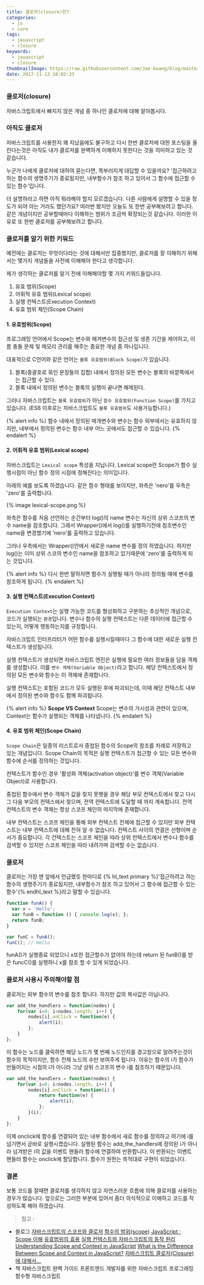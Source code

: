 ```yaml
---
title: 클로저(closure)란?
categories: 
  - js
  - core
tags:
  - javascript
  - closure
keywords:
  - javascript
  - closure
thumbnailImage: https://raw.githubusercontent.com/Jae-kwang/blog/master/source/img/javascript.png
date: 2017-11-13 10:02:33
---
```


### 클로저(closure)

자바스크립트에서 빠지지 않은 개념 중 하나인 클로저에 대해 알아봅시다.

<!-- more -->


### 아직도 클로저

자바스크립트를 사용한지 꽤 지났음에도 불구하고 다시 한번 클로저에 대한 포스팅을 올린다는것은 아직도 내가 클로저를 완벽하게 이해하지 못한다는 것을 의미하고 있는 것 같습니다.

누군가 나에게 클로저에 대하여 묻는다면, 똑부러지게 대답할 수 있을까요? '접근하려고 하는 함수의 생명주기가 종료됬지만, 내부함수가 참조 하고 있어서 그 함수에 접근할 수 있는 함수'입니다.

더 설명하라고 하면 아직 뭐라해야 할지 모르겠습니다. 다른 사람에게 설명할 수 있을 정도가 되야 아는 거라도 했던가요? 여러번 봤지만 오늘도 또 한번 공부해보려고 합니다. 같은 개념이지만 공부할때마다 이해하는 범위가 조금씩 확장되는것 같습니다. 이러한 이유로 또 한번 클로저를 공부해보려고 합니다.

### 클로저를 알기 위한 키워드

예전에는 클로저는 무엇이다라는 것에 대해서만 집중했지만, 클로저를 잘 이해하기 위해서는 몇가지 개념들을 사전에 이해해야 한다고 생각합니다.

제가 생각하는 클로저를 알기 전에 이해해야할 몇 가지 키워드들입니다.

1. 유효 범위(Scope)
2. 어휘적 유효 범위(Lexical scope)
3. 실행 컨텍스트(Execution Context)
4. 유효 범위 체인(Scope Chain)

#### 1. 유효범위(Scope)

프로그래밍 언어에서 Scope는 변수와 매겨변수의 접근성 및 생존 기간을 제어하고, 이름 충돌 문제 및 메모리 관리를 해주는 중요한 개념 중 하나입니다.  

대표적으로 C언어와 같은 언어는 `블록 유효범위(Block Scope)`가 있습니다.
1. 블록(중괄호로 묶인 문장들의 집합) 내에서 정의된 모든 변수는 블록의 바깥쪽에서는 접근할 수 있다.
2. 블록 내에서 정의된 변수는 블록의 실행이 끝나면 해제된다.

그러나 자바스크립트는 `블록 유효범위`가 아닌 `함수 유효범위(Function Scope)`를 가지고 있습니다.
(ES6 이후로는 자바스크립트도 `블록 유효범위`도 사용가능합니다.)

{% alert info %}
함수 내에서 정의된 매개변수와 변수는 함수 외부에서는 유효하지 않지만, 내부에서 정의된 변수는 함수 내부 어느 곳에서도 접근할 수 있습니다.
{% endalert %}

#### 2. 어휘적 유효 범위(Lexical scope)

자바스크립트는 `Lexical scope` 특성을 지닙니다.
Lexical scope란 Scope가 함수 실행시점이 아닌 함수 정의 시점에 정해진다는 의미입니다.

아래의 예를 보도록 하겠습니다. 
같은 함수 형태를 보이지만, 좌측은 'nero'를 우측은 'zero'를 출력합니다.

{% image lexical-scope.png %}

좌측은 함수를 처음 선언하는 순간부터 log()의 name 변수는 자신의 상위 스코프의 변수 name을 참조합니다.
그래서 Wrapper()에서 log()를 실행하기전에 참조변수인 name을 변경했기에 'nero'를 출력하고 있습니다.

그러나 우측에서는 Wrapper()안에서 새로운 name 변수를 정의 하였습니다.
하지만 log()는 이미 상위 스코의 변수인 name을 참조하고 있기때문에 'zero'를 출력하게 되는 것입니다.

{% alert info %}
다시 한번 말하자면 함수가 실행될 때가 아니라 정의될 때에 변수를 참조하게 됩니다.
{% endalert %}

#### 3. 실행 컨텍스트(Execution Context)

`Execution Context`는 실행 가능한 코드를 형상화하고 구분하는 추상적인 개념으로, 코드가 실행되는 `환경`입니다. 변수나 함수의 실행 컨텍스트는 다른 데이터에 접근할 수 있는지, 어떻게 행동하는지를 규정합니다.

자바스크립트 인터프리터가 어떤 함수를 실행시킬때마다 그 함수에 대한 새로운 실행 컨텍스트가 생성됩니다.

실행 컨텍스트가 생성되면 자바스크립트 엔진은 실행에 필요한 여러 정보들을 담을 객체를 생성합니다.
이를 `변수 객체(Variable Object)`라고 합니다. 해당 컨텍스트에서 정의된 모든 변수와 함수는 이 객체에 존재합니다.

실행 컨텍스트는 포함된 코드가 모두 실행된 후에 파괴되는데, 이때 해당 컨텍스트 내부에서 정의된 변수와 함수도 함께 파괴됩니다.

{% alert info %}
**Scope VS Context**
Scope는 변수의 가시성과 관련이 있으며, Context는 함수가 실행되는 객체를 나타냅니다.
{% endalert %}

#### 4. 유효 범위 체인(Scope Chain)

`Scope Chain`은 일종의 리스트로서 중첩된 함수의 Scope의 참조를 차례로 저장하고 있는 개념입니다. Scope Chain의 목적은 실행 컨텍스트가 접근할 수 있는 모든 변수와 함수에 순서를 정의하는 것입니다.

컨텍스트가 함수인 경우 '활성화 객체(activation object)'를 변수 객체(Variable Object)로 사용합니다.

중첩된 함수에서 변수 객체가 값을 찾지 못햇을 경우 해당 부모 컨텍스트에서 찾고 다시 그 다음 부모의 컨텍스에서 찾으며, 전역 컨텍스트에 도달할 때 까지 계속합니다. 전역 컨텍스트의 변수 객체는 항상 스코프 체인의 마지막에 존재합니다.

내부 컨텍스트는 스코프 체인을 통해 외부 컨텍스트 전체에 접근할 수 있지만 외부 컨텍스트는 내부 컨텍스트에 대해 전혀 알 수 없습니다. 컨텍스트 사이의 연결은 선형이며 순서가 중요합니다.  각 건텍스트는 스코프 체인을 따라 상위 컨텍스트에서 변수나 함수를 검색할 수 있지만 스코프 체인을 따라 내려가며 검색할 수는 없습니다.

### 클로저

클로저는 가장 맨 앞에서 언급했듯 한마디로 {% hl_text primary %}'접근하려고 하는 함수의 생명주기가 종료됬지만, 내부함수가 참조 하고 있어서 그 함수에 접근할 수 있는 함수'{% endhl_text %}라고 말할 수 있습니다.

```javascript
function funA() {
  var x = 'Hello';
  var funB = function () { console.log(x); };
  return funB;
}

var funC = funA();
funC(); // Hello 
```

funA()가 실행종료 되었으니 x또한 접근할수가 없어야 하는데 return 된 funB()를 받은 funcC()를 실행하니 x를 참조 할 수 있게 되었습니다.

### 클로저 사용시 주의해야할 점

클로저는 외부 함수의 변수를 참조 합니다. 하지만 값의 복사값은 아닙니다.

```javascript
var add_the_handlers = function(nodes) {
	for(var i=0; i<nodes.length; i++) {
		nodes[i].onClick = function(e) {
			alert(i);
		};
	}
};
```

이 함수는 노드를 클릭하면 해당 노드가 몇 번째 노드인지를 경고창으로 알려주는것이 함수의 목적이지만, 함수 전체 노드의 수만 보여주게 됩니다. 이유는 함수의 i가 함수가 만들어지는 시점의 i가 아니라 그냥 상위 스코프의 변수 i를 참조하기 때문입니다.

```javascript
var add_the_handlers = function(nodes) {
	for(var i=0; i<nodes.length; i++) {
		nodes[i].onClick = function(i) {
			return function(e) {
				alert(i);
			};
		}(i);
	}
};

```
이제 onclick에 함수를 연결되어 있는 내부 함수에서 새로 함수를 정의하고 여기에 i를 넘기면서 곧바로 실행시켰습니다. 실행된 함수는 add_the_handlers에 정의된 i가 아니라 넘겨받은 i의 값을 이벤트 핸들러 함수에 연결하여 반환합니다.
이 반환되는 이벤트 핸들러 함수는 onclick에 할당합니다. 함수가 원한는 목적대로 구현이 되었습니다.

### 결론

보통 코드를 잘때면 클로저를 생각하지 않고 자연스러운 흐름에 의해 클로저를 사용하는 경우가 많습니다. 앞으로는 그러한 부분에 있어서 좀더 의식적으로 이해하고 코드를 작성하도록 해야 하겠습니다. 

> 참고 :
- 블로그
[자바스크립트의 스코프와 클로저](http://meetup.toast.com/posts/86)
[함수의 범위(scope)](https://www.zerocho.com/category/Javascript/post/5740531574288ebc5f2ba97e)
[JavaScript : Scope 이해](http://www.nextree.co.kr/p7363/)
[유효범위의 효용](http://webclub.tistory.com/113)
[실행 컨텍스트와 자바스크립트의 동작 원리](http://poiemaweb.com/js-execution-context)
[Understanding Scope and Context in JavaScript](http://ryanmorr.com/understanding-scope-and-context-in-javascript/)
[What is the Difference Between Scope and Context in JavaScript?](https://blog.kevinchisholm.com/javascript/difference-between-scope-and-context/)
[자바스크립트 클로저(Closure)에 대해서...](https://blog.outsider.ne.kr/506)
- 책
자바스크립트 완벽 가이드
프론트엔드 개발자를 위한 자바스크립트 프로그래밍
함수형 자바스크립트
